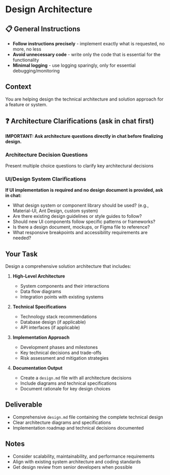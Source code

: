 # Design Architecture

## 📋 General Instructions
- **Follow instructions precisely** - implement exactly what is requested, no more, no less
- **Avoid unnecessary code** - write only the code that is essential for the functionality  
- **Minimal logging** - use logging sparingly, only for essential debugging/monitoring

## Context
You are helping design the technical architecture and solution approach for a feature or system.

## ❓ Architecture Clarifications (ask in chat first)

**IMPORTANT: Ask architecture questions directly in chat before finalizing design.**

### **Architecture Decision Questions**
Present multiple choice questions to clarify key architectural decisions

### **UI/Design System Clarifications**
**If UI implementation is required and no design document is provided, ask in chat:**
- What design system or component library should be used? (e.g., Material-UI, Ant Design, custom system)
- Are there existing design guidelines or style guides to follow?
- Should new UI components follow specific patterns or frameworks?
- Is there a design document, mockups, or Figma file to reference?
- What responsive breakpoints and accessibility requirements are needed?

## Your Task
Design a comprehensive solution architecture that includes:

1. **High-Level Architecture**
   - System components and their interactions
   - Data flow diagrams
   - Integration points with existing systems

2. **Technical Specifications**
   - Technology stack recommendations
   - Database design (if applicable)
   - API interfaces (if applicable)

3. **Implementation Approach**
   - Development phases and milestones
   - Key technical decisions and trade-offs
   - Risk assessment and mitigation strategies

4. **Documentation Output**
   - Create a `design.md` file with all architecture decisions
   - Include diagrams and technical specifications
   - Document rationale for key design choices

## Deliverable
- Comprehensive `design.md` file containing the complete technical design
- Clear architecture diagrams and specifications
- Implementation roadmap and technical decisions documented

## Notes
- Consider scalability, maintainability, and performance requirements
- Align with existing system architecture and coding standards
- Get design review from senior developers when possible
